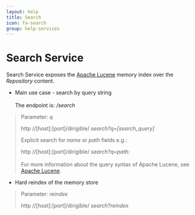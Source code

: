 ```yaml
---
layout: help
title: Search
icon: fa-search
group: help-services
---
```


Search Service
===

Search Service exposes the [Apache Lucene](http://lucene.apache.org/) memory index over the *Repository* content.

* Main use case - search by query string
<br></br>
The endpoint is: */search*

> Parameter: *q*
> 
> http //[host]:[port]/dirigible/ *search?q=[search_query]*
> 
> Explicit search for *name* or *path* fields e.g.:
> 
> http //[host]:[port]/dirigible/ *search?q=path:<term>*
<br></br>
For more information about the query syntax of Apache Lucene, see [Apache Lucene](http://lucene.apache.org/core/2_9_4/queryparsersyntax.html).

* Hard reindex of the memory store

> Parameter: *reindex*
> 
> http //[host]:[port]/dirigible/ *search?reindex*